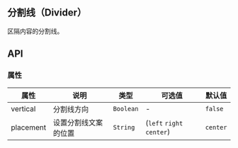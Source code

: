 ## 分割线（Divider）
区隔内容的分割线。

## API

### 属性
属性 | 说明 | 类型 | 可选值 | 默认值
---|---|---|---|---
vertical | 分割线方向 | `Boolean` | - | `false`
placement |  设置分割线文案的位置	 | `String` | (`left` `right` `center`) | `center` 

